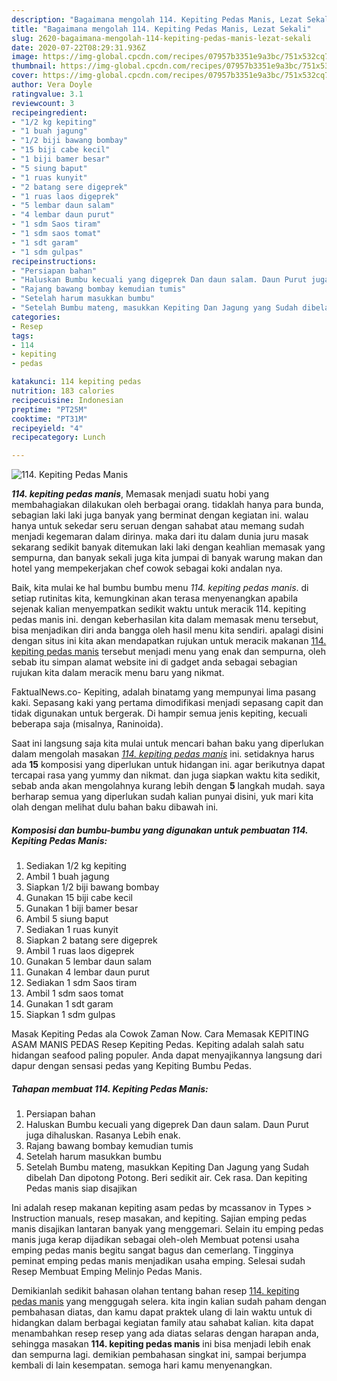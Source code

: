 ```yaml
---
description: "Bagaimana mengolah 114. Kepiting Pedas Manis, Lezat Sekali"
title: "Bagaimana mengolah 114. Kepiting Pedas Manis, Lezat Sekali"
slug: 2620-bagaimana-mengolah-114-kepiting-pedas-manis-lezat-sekali
date: 2020-07-22T08:29:31.936Z
image: https://img-global.cpcdn.com/recipes/07957b3351e9a3bc/751x532cq70/114-kepiting-pedas-manis-foto-resep-utama.jpg
thumbnail: https://img-global.cpcdn.com/recipes/07957b3351e9a3bc/751x532cq70/114-kepiting-pedas-manis-foto-resep-utama.jpg
cover: https://img-global.cpcdn.com/recipes/07957b3351e9a3bc/751x532cq70/114-kepiting-pedas-manis-foto-resep-utama.jpg
author: Vera Doyle
ratingvalue: 3.1
reviewcount: 3
recipeingredient:
- "1/2 kg kepiting"
- "1 buah jagung"
- "1/2 biji bawang bombay"
- "15 biji cabe kecil"
- "1 biji bamer besar"
- "5 siung baput"
- "1 ruas kunyit"
- "2 batang sere digeprek"
- "1 ruas laos digeprek"
- "5 lembar daun salam"
- "4 lembar daun purut"
- "1 sdm Saos tiram"
- "1 sdm saos tomat"
- "1 sdt garam"
- "1 sdm gulpas"
recipeinstructions:
- "Persiapan bahan"
- "Haluskan Bumbu kecuali yang digeprek Dan daun salam. Daun Purut juga dihaluskan. Rasanya Lebih enak."
- "Rajang bawang bombay kemudian tumis"
- "Setelah harum masukkan bumbu"
- "Setelah Bumbu mateng, masukkan Kepiting Dan Jagung yang Sudah dibelah Dan dipotong Potong. Beri sedikit air. Cek rasa. Dan kepiting Pedas manis siap disajikan"
categories:
- Resep
tags:
- 114
- kepiting
- pedas

katakunci: 114 kepiting pedas 
nutrition: 183 calories
recipecuisine: Indonesian
preptime: "PT25M"
cooktime: "PT31M"
recipeyield: "4"
recipecategory: Lunch

---
```



![114. Kepiting Pedas Manis](https://img-global.cpcdn.com/recipes/07957b3351e9a3bc/751x532cq70/114-kepiting-pedas-manis-foto-resep-utama.jpg)

<b><i>114. kepiting pedas manis</i></b>, Memasak menjadi suatu hobi yang membahagiakan dilakukan oleh berbagai orang. tidaklah hanya para bunda, sebagian laki laki juga banyak yang berminat dengan kegiatan ini. walau hanya untuk sekedar seru seruan dengan sahabat atau memang sudah menjadi kegemaran dalam dirinya. maka dari itu dalam dunia juru masak sekarang sedikit banyak ditemukan laki laki dengan keahlian memasak yang sempurna, dan banyak sekali juga kita jumpai di banyak warung makan dan hotel yang mempekerjakan chef cowok sebagai koki andalan nya.

Baik, kita mulai ke hal bumbu bumbu menu <i>114. kepiting pedas manis</i>. di setiap rutinitas kita, kemungkinan akan terasa menyenangkan apabila sejenak kalian menyempatkan sedikit waktu untuk meracik 114. kepiting pedas manis ini. dengan keberhasilan kita dalam memasak menu tersebut, bisa menjadikan diri anda bangga oleh hasil menu kita sendiri. apalagi disini dengan situs ini kita akan mendapatkan rujukan untuk meracik makanan <u>114. kepiting pedas manis</u> tersebut menjadi menu yang enak dan sempurna, oleh sebab itu simpan alamat website ini di gadget anda sebagai sebagian rujukan kita dalam meracik menu baru yang nikmat.

FaktualNews.co- Kepiting, adalah binatamg yang mempunyai lima pasang kaki. Sepasang kaki yang pertama dimodifikasi menjadi sepasang capit dan tidak digunakan untuk bergerak. Di hampir semua jenis kepiting, kecuali beberapa saja (misalnya, Raninoida).


Saat ini langsung saja kita mulai untuk mencari bahan baku yang diperlukan dalam mengolah masakan <u><i>114. kepiting pedas manis</i></u> ini. setidaknya harus ada <b>15</b> komposisi yang diperlukan untuk hidangan ini. agar berikutnya dapat tercapai rasa yang yummy dan nikmat. dan juga siapkan waktu kita sedikit, sebab anda akan mengolahnya kurang lebih dengan <b>5</b> langkah mudah. saya berharap semua yang diperlukan sudah kalian punyai disini, yuk mari kita olah dengan melihat dulu bahan baku dibawah ini.

<!--inarticleads1-->

##### Komposisi dan bumbu-bumbu yang digunakan untuk pembuatan 114. Kepiting Pedas Manis:

1. Sediakan 1/2 kg kepiting
1. Ambil 1 buah jagung
1. Siapkan 1/2 biji bawang bombay
1. Gunakan 15 biji cabe kecil
1. Gunakan 1 biji bamer besar
1. Ambil 5 siung baput
1. Sediakan 1 ruas kunyit
1. Siapkan 2 batang sere digeprek
1. Ambil 1 ruas laos digeprek
1. Gunakan 5 lembar daun salam
1. Gunakan 4 lembar daun purut
1. Sediakan 1 sdm Saos tiram
1. Ambil 1 sdm saos tomat
1. Gunakan 1 sdt garam
1. Siapkan 1 sdm gulpas


Masak Kepiting Pedas ala Cowok Zaman Now. Cara Memasak KEPITING ASAM MANIS PEDAS  Resep Kepiting Pedas. Kepiting adalah salah satu hidangan seafood paling populer. Anda dapat menyajikannya langsung dari dapur dengan sensasi pedas yang Kepiting Bumbu Pedas. 

<!--inarticleads2-->

##### Tahapan membuat 114. Kepiting Pedas Manis:

1. Persiapan bahan
1. Haluskan Bumbu kecuali yang digeprek Dan daun salam. Daun Purut juga dihaluskan. Rasanya Lebih enak.
1. Rajang bawang bombay kemudian tumis
1. Setelah harum masukkan bumbu
1. Setelah Bumbu mateng, masukkan Kepiting Dan Jagung yang Sudah dibelah Dan dipotong Potong. Beri sedikit air. Cek rasa. Dan kepiting Pedas manis siap disajikan


Ini adalah resep makanan kepiting asam pedas by mcassanov in Types &gt; Instruction manuals, resep masakan, and kepiting. Sajian emping pedas manis disajikan lantaran banyak yang menggemari. Selain itu emping pedas manis juga kerap dijadikan sebagai oleh-oleh Membuat potensi usaha emping pedas manis begitu sangat bagus dan cemerlang. Tingginya peminat emping pedas manis menjadikan usaha emping. Selesai sudah Resep Membuat Emping Melinjo Pedas Manis. 

Demikianlah sedikit bahasan olahan tentang bahan resep <u>114. kepiting pedas manis</u> yang menggugah selera. kita ingin kalian sudah paham dengan pembahasan diatas, dan kamu dapat praktek ulang di lain waktu untuk di hidangkan dalam berbagai kegiatan family atau sahabat kalian. kita dapat menambahkan resep resep yang ada diatas selaras dengan harapan anda, sehingga masakan <b>114. kepiting pedas manis</b> ini bisa menjadi lebih enak dan sempurna lagi. demikian pembahasan singkat ini, sampai berjumpa kembali di lain kesempatan. semoga hari kamu menyenangkan.
